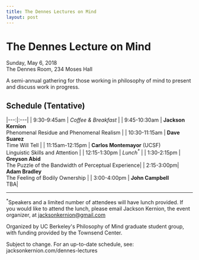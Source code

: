 ```yaml
---
title: The Dennes Lectures on Mind
layout: post
---
```


# The Dennes Lecture on Mind  
Sunday, May 6, 2018  
The Dennes Room, 234 Moses Hall

A semi-annual gathering for those working in philosophy of mind to present and discuss work in progress. 

## Schedule (Tentative)

|---:|:---|
| 9:30-9:45am | *Coffee & Breakfast* |
| 9:45-10:30am | **Jackson Kernion** <br/> Phenomenal Residue and Phenomenal Realism |
| 10:30-11:15am | **Dave Suarez** <br/> Time Will Tell |
| 11:15am-12:15pm | **Carlos Montemayor** (UCSF) <br/> Linguistic Skills and Attention |
| 12:15-1:30pm | _Lunch<sup>*</sup>_ |
| 1:30-2:15pm | **Greyson Abid** <br/> The Puzzle of the Bandwidth of Perceptual Experience|
| 2:15-3:00pm| **Adam Bradley** <br/> The Feeling of Bodily Ownership |
| 3:00-4:00pm |  **John Campbell** <br/> TBA|

---

<sup>*</sup>Speakers and a limited number of attendees will have lunch provided. If you would like to attend the lunch, please email Jackson Kernion, the event organizer, at jacksonkernion@gmail.com

Organized by UC Berkeley's Philosophy of Mind graduate student group, with funding provided by the Townsend Center.

Subject to change. For an up-to-date schedule, see: jacksonkernion.com/dennes-lectures
